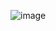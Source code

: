 ![image](https://user-images.githubusercontent.com/103040725/220274060-3d441814-80db-44c2-a497-7efbd011039c.png)

